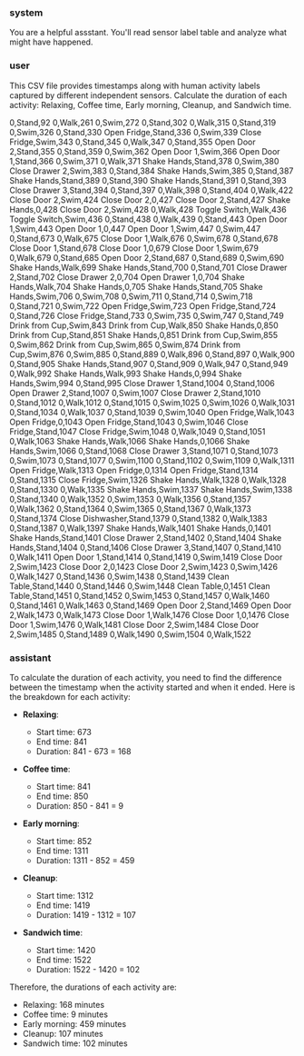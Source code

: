 ### system
You are a helpful assstant. You'll read sensor label table and analyze what might have happened.
### user

This CSV file provides timestamps along with human activity labels captured by different independent sensors.
Calculate the duration of each activity: Relaxing, Coffee time, Early morning, Cleanup, and Sandwich time.
    
0,Stand,92
0,Walk,261
0,Swim,272
0,Stand,302
0,Walk,315
0,Stand,319
0,Swim,326
0,Stand,330
Open Fridge,Stand,336
0,Swim,339
Close Fridge,Swim,343
0,Stand,345
0,Walk,347
0,Stand,355
Open Door 2,Stand,355
0,Stand,359
0,Swim,362
Open Door 1,Swim,366
Open Door 1,Stand,366
0,Swim,371
0,Walk,371
Shake Hands,Stand,378
0,Swim,380
Close Drawer 2,Swim,383
0,Stand,384
Shake Hands,Swim,385
0,Stand,387
Shake Hands,Stand,389
0,Stand,390
Shake Hands,Stand,391
0,Stand,393
Close Drawer 3,Stand,394
0,Stand,397
0,Walk,398
0,Stand,404
0,Walk,422
Close Door 2,Swim,424
Close Door 2,0,427
Close Door 2,Stand,427
Shake Hands,0,428
Close Door 2,Swim,428
0,Walk,428
Toggle Switch,Walk,436
Toggle Switch,Swim,436
0,Stand,438
0,Walk,439
0,Stand,443
Open Door 1,Swim,443
Open Door 1,0,447
Open Door 1,Swim,447
0,Swim,447
0,Stand,673
0,Walk,675
Close Door 1,Walk,676
0,Swim,678
0,Stand,678
Close Door 1,Stand,678
Close Door 1,0,679
Close Door 1,Swim,679
0,Walk,679
0,Stand,685
Open Door 2,Stand,687
0,Stand,689
0,Swim,690
Shake Hands,Walk,699
Shake Hands,Stand,700
0,Stand,701
Close Drawer 2,Stand,702
Close Drawer 2,0,704
Open Drawer 1,0,704
Shake Hands,Walk,704
Shake Hands,0,705
Shake Hands,Stand,705
Shake Hands,Swim,706
0,Swim,708
0,Swim,711
0,Stand,714
0,Swim,718
0,Stand,721
0,Swim,722
Open Fridge,Swim,723
Open Fridge,Stand,724
0,Stand,726
Close Fridge,Stand,733
0,Swim,735
0,Swim,747
0,Stand,749
Drink from Cup,Swim,843
Drink from Cup,Walk,850
Shake Hands,0,850
Drink from Cup,Stand,851
Shake Hands,0,851
Drink from Cup,Swim,855
0,Swim,862
Drink from Cup,Swim,865
0,Swim,874
Drink from Cup,Swim,876
0,Swim,885
0,Stand,889
0,Walk,896
0,Stand,897
0,Walk,900
0,Stand,905
Shake Hands,Stand,907
0,Stand,909
0,Walk,947
0,Stand,949
0,Walk,992
Shake Hands,Walk,993
Shake Hands,0,994
Shake Hands,Swim,994
0,Stand,995
Close Drawer 1,Stand,1004
0,Stand,1006
Open Drawer 2,Stand,1007
0,Swim,1007
Close Drawer 2,Stand,1010
0,Stand,1012
0,Walk,1012
0,Stand,1015
0,Swim,1025
0,Swim,1026
0,Walk,1031
0,Stand,1034
0,Walk,1037
0,Stand,1039
0,Swim,1040
Open Fridge,Walk,1043
Open Fridge,0,1043
Open Fridge,Stand,1043
0,Swim,1046
Close Fridge,Stand,1047
Close Fridge,Swim,1048
0,Walk,1049
0,Stand,1051
0,Walk,1063
Shake Hands,Walk,1066
Shake Hands,0,1066
Shake Hands,Swim,1066
0,Stand,1068
Close Drawer 3,Stand,1071
0,Stand,1073
0,Swim,1073
0,Stand,1077
0,Swim,1100
0,Stand,1102
0,Swim,1109
0,Walk,1311
Open Fridge,Walk,1313
Open Fridge,0,1314
Open Fridge,Stand,1314
0,Stand,1315
Close Fridge,Swim,1326
Shake Hands,Walk,1328
0,Walk,1328
0,Stand,1330
0,Walk,1335
Shake Hands,Swim,1337
Shake Hands,Swim,1338
0,Stand,1340
0,Walk,1352
0,Swim,1353
0,Walk,1356
0,Stand,1357
0,Walk,1362
0,Stand,1364
0,Swim,1365
0,Stand,1367
0,Walk,1373
0,Stand,1374
Close Dishwasher,Stand,1379
0,Stand,1382
0,Walk,1383
0,Stand,1387
0,Walk,1397
Shake Hands,Walk,1401
Shake Hands,0,1401
Shake Hands,Stand,1401
Close Drawer 2,Stand,1402
0,Stand,1404
Shake Hands,Stand,1404
0,Stand,1406
Close Drawer 3,Stand,1407
0,Stand,1410
0,Walk,1411
Open Door 1,Stand,1414
0,Stand,1419
0,Swim,1419
Close Door 2,Swim,1423
Close Door 2,0,1423
Close Door 2,Swim,1423
0,Swim,1426
0,Walk,1427
0,Stand,1436
0,Swim,1438
0,Stand,1439
Clean Table,Stand,1440
0,Stand,1446
0,Swim,1448
Clean Table,0,1451
Clean Table,Stand,1451
0,Stand,1452
0,Swim,1453
0,Stand,1457
0,Walk,1460
0,Stand,1461
0,Walk,1463
0,Stand,1469
Open Door 2,Stand,1469
Open Door 2,Walk,1473
0,Walk,1473
Close Door 1,Walk,1476
Close Door 1,0,1476
Close Door 1,Swim,1476
0,Walk,1481
Close Door 2,Swim,1484
Close Door 2,Swim,1485
0,Stand,1489
0,Walk,1490
0,Swim,1504
0,Walk,1522

### assistant
To calculate the duration of each activity, you need to find the difference between the timestamp when the activity started and when it ended. Here is the breakdown for each activity:

- **Relaxing**:
  - Start time: 673
  - End time: 841
  - Duration: 841 - 673 = 168

- **Coffee time**:
  - Start time: 841
  - End time: 850
  - Duration: 850 - 841 = 9

- **Early morning**:
  - Start time: 852
  - End time: 1311
  - Duration: 1311 - 852 = 459

- **Cleanup**:
  - Start time: 1312
  - End time: 1419
  - Duration: 1419 - 1312 = 107

- **Sandwich time**:
  - Start time: 1420
  - End time: 1522
  - Duration: 1522 - 1420 = 102

Therefore, the durations of each activity are:
- Relaxing: 168 minutes
- Coffee time: 9 minutes
- Early morning: 459 minutes
- Cleanup: 107 minutes
- Sandwich time: 102 minutes
